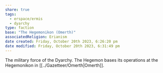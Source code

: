 ```yaml
---
share: true
tags:
  - erspace/ermis
  - dyarchy
type: faction
base: "The Hegemonikon (Omerth)"
associatedReligion: Erianism
date created: Friday, October 20th 2023, 6:26:20 pm
date modified: Friday, October 20th 2023, 6:31:49 pm
---
```


The military force of the Dyarchy. The Hegemon bases its operations at the Hegemonikon in [[../Gazetteer/Omerth|Omerth]]. 